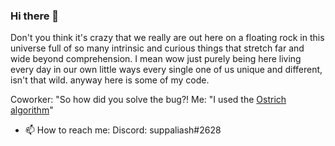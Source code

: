 ### Hi there 👋

Don't you think it's crazy that we really are out here on a floating rock in this universe full of so many intrinsic and curious things that stretch far and wide beyond comprehension. I mean wow just purely being here living every day in our own little ways every single one of us unique and different, isn't that wild. anyway here is some of my code.


Coworker: "So how did you solve the bug?!
Me: "I used the [Ostrich algorithm](https://en.wikipedia.org/wiki/Ostrich_algorithm)"

- 📫 How to reach me: Discord: suppaliash#2628
<!--
**aljazst/aljazst** is a ✨ _special_ ✨ repository because its `README.md` (this file) appears on your GitHub profile.

Here are some ideas to get you started:

- 🔭 I’m currently working on ...
- 🌱 I’m currently learning ...
- 👯 I’m looking to collaborate on ...
- 🤔 I’m looking for help with ...
- 💬 Ask me about ...
- 📫 How to reach me: ...
- 😄 Pronouns: ...
- ⚡ Fun fact: ...
-->
